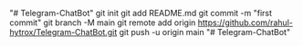 "# Telegram-ChatBot"  git init git add README.md git commit -m "first commit" git branch -M main git remote add origin https://github.com/rahul-hytrox/Telegram-ChatBot.git git push -u origin main
"# Telegram-ChatBot" 
